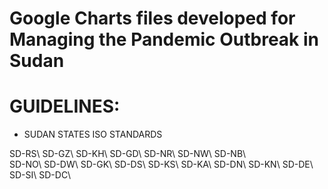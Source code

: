# Google Charts files developed for Managing the Pandemic Outbreak in Sudan 



# GUIDELINES:
- SUDAN STATES ISO STANDARDS

 SD-RS\ 
 SD-GZ\ 
 SD-KH\ 
 SD-GD\ 
 SD-NR\ 
 SD-NW\ 
 SD-NB\  
 SD-NO\ 
 SD-DW\ 
 SD-GK\ 
 SD-DS\ 
 SD-KS\ 
 SD-KA\ 
 SD-DN\ 
 SD-KN\ 
 SD-DE\ 
 SD-SI\ 
 SD-DC\  

